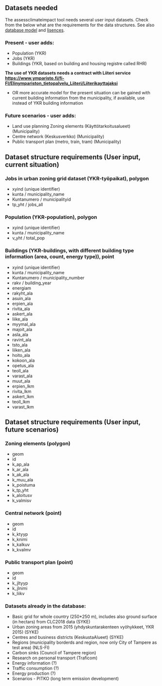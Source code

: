 ## Datasets needed

The assessclimateimpact tool needs several user input datasets. Check from the below what are the requirements for the data structures.
See also [database model](docs/database.md) and [lisences](data/lisence.md). 

### Present - user adds:
- Population (YKR) 
- Jobs (YKR)
- Buildings (YKR, based on building and housing registre called RHR) 

**The use of YKR datasets needs a contract with Liiteri service https://www.ymparisto.fi/fi-FI/Elinympariston_tietopalvelu_Liiteri/Liiterikayttajaksi**

- OR more accurate model for the present situation can be gained with current building information from the municipality, if available, use instead of YKR building information

### Future scenarios - user adds:
- Land use planning Zoning elements (Käyttötarkoitusalueet) (Municipality)
- Centre network (Keskusverkko) (Municipality)
- Public transport plan (metro, train, tram) (Municipality)

## Dataset structure requirements (User input, current situation)

### Jobs in urban zoning grid dataset (YKR-työpaikat), polygon

- xyind (unique identifier)
- kunta / municipality_name
- Kuntanumero / municipalityid
- tp_yht / jobs_all

### Population (YKR-population), polygon

- xyind (unique identifier)
- kunta / municipality_name
- v_yht / total_pop

### Buildings (YKR-buildings, with different building type information (area, count, energy type)), point

- xyind (unique identifier)
- kunta / municipality_name
- Kuntanumero / municipality_number
- rakv / building_year
- energiam 
- rakyht_ala
- asuin_ala
- erpien_ala
- rivita_ala
- askert_ala
- liike_ala
- myymal_ala
- majoit_ala
- asla_ala
- ravint_ala
- tsto_ala
- liiken_ala
- hoito_ala
- kokoon_ala
- opetus_ala
- teoll_ala
- varast_ala
- muut_ala
- erpien_lkm
- rivita_lkm
- askert_lkm
- teoll_lkm
- varast_lkm
 
## Dataset structure requirements (User input, future scenarios)

### Zoning elements (polygon)

- geom
- id
- k_ap_ala
- k_ar_ala
- k_ak_ala
- k_muu_ala
- k_poistuma
- k_tp_yht
- k_aloitusv
- k_valmisv

### Central network (point)

- geom
- id
- k_ktyyp
- k_knimi
- k_kalkuv
- k_kvalmv

### Public transport plan (point)

- geom
- id
- k_jltyyp
- k_jlnimi
- k_liikv

### Datasets already in the database:
- Basic grid for whole country (250*250 m), includes also ground surface (in hectars) from CLC2018 data (SYKE)
- Urban zoning areas from 2015 (yhdyskuntarakenteen vyöhykkeet, YKR 2015) (SYKE)
- Centres and business districts (KeskustaAlueet) (SYKE)
- Regions (municipality borderds and region, now only City of Tampere as test area) (NLS-FI)
- Carbon sinks (Council of Tampere region)
- Research on personal transport (Traficom)
- Energy information (?)
- Traffic consumption (?)
- Energy production (?)
- Scenarios - PITKO (long term emission development)
